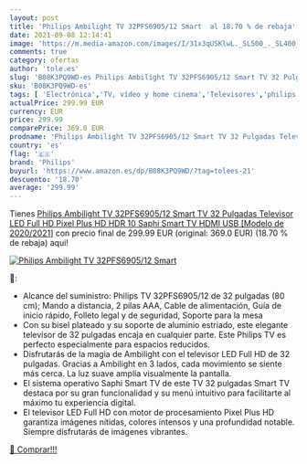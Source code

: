 ```yaml
---
layout: post
title: 'Philips Ambilight TV 32PFS6905/12 Smart  al 18.70 % de rebaja'
date: 2021-09-08 12:14:41
image: 'https://m.media-amazon.com/images/I/31x3qUSKlwL._SL500_._SL400_.jpg'
comments: true
category: ofertas
author: 'tole.es'
slug: 'B08K3PQ9WD-es Philips Ambilight TV 32PFS6905/12 Smart TV 32 Pulgadas...'
sku: 'B08K3PQ9WD-es'
tags: [ 'Electrónica','TV, vídeo y home cinema','Televisores','philips','smart','televisor','tv', ]
actualPrice: 299.99 EUR
currency: EUR
price: 299.99
comparePrice: 369.0 EUR
prodname: 'Philips Ambilight TV 32PFS6905/12 Smart TV 32 Pulgadas Televisor LED Full HD  Pixel Plus HD  HDR 10  Saphi Smart TV  HDMI  USB  [Modelo de 2020/2021]'
country: 'es'
flag: '🇪🇸'
brand: 'Philips'
buyurl: 'https://www.amazon.es/dp/B08K3PQ9WD/?tag=tolees-21'
descuento: '18.70'
average: '299.99'
---
```


Tienes [Philips Ambilight TV 32PFS6905/12 Smart TV 32 Pulgadas Televisor LED Full HD  Pixel Plus HD  HDR 10  Saphi Smart TV  HDMI  USB  [Modelo de 2020/2021]](https://www.amazon.es/dp/B08K3PQ9WD/?tag=tolees-21) con precio final de  299.99 EUR (original: 369.0 EUR) (18.70 %  de rebaja) aqui!

[![Philips Ambilight TV 32PFS6905/12 Smart ](https://m.media-amazon.com/images/I/31x3qUSKlwL._SL500_._SL400_.jpg)](https://www.amazon.es/dp/B08K3PQ9WD/?tag=tolees-21)

🔎:

- Alcance del suministro: Philips TV 32PFS6905/12 de 32 pulgadas (80 cm); Mando a distancia, 2 pilas AAA, Cable de alimentación, Guía de inicio rápido, Folleto legal y de seguridad, Soporte para la mesa
- Con su bisel plateado y su soporte de aluminio estriado, este elegante televisor de 32 pulgadas encaja en cualquier parte. Este Philips TV es perfecto especialmente para espacios reducidos.
- Disfrutarás de la magia de Ambilight con el televisor LED Full HD de 32 pulgadas. Gracias a Ambilight en 3 lados, cada movimiento se siente más cerca. La luz suave amplía visualmente la pantalla.
- El sistema operativo Saphi Smart TV de este TV 32 pulgadas Smart TV destaca por su gran funcionalidad y su menú intuitivo para facilitarte al máximo tu experiencia digital.
- El televisor LED Full HD con motor de procesamiento Pixel Plus HD garantiza imágenes nítidas, colores intensos y una profundidad notable. Siempre disfrutarás de imágenes vibrantes.

[🛒 Comprar!!!](https://www.amazon.es/dp/B08K3PQ9WD/?tag=tolees-21)
